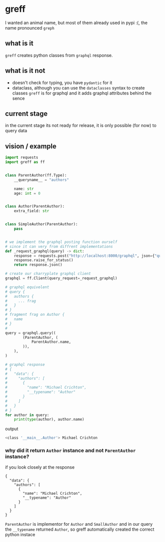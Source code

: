 # greff
I wanted an animal name, but most of them already used in pypi :(, the name pronounced `greph` 

## what is it
`greff` creates python classes from `graphql` response.

## what is it not
 * doesn't check for typing, you have `pydantic` for it
 * dataclass, although you can use the `dataclasses` syntax to create classes `greff` is for graphql and it adds graphql attributes behind the sence

## current stage
in the current stage its not ready for release, it is only possible
(for now) to query data

## vision / example
```py
import requests
import greff as ff


class ParentAuthor(ff.Type):
    __queryname__ = "authors"

    name: str
    age: int = 0


class Author(ParentAuthor):
    extra_field: str


class SimpleAuthor(ParentAuthor):
    pass


# we implement the graphql posting function ourself
# since it can very from diffrent implementations
def _request_graphql(query) -> dict:
    response = requests.post("http://localhost:8000/graphql", json={"query": query}, verify=False)
    response.raise_for_status()
    return response.json()

# create our charryplate graphql client
graphql = ff.Client(query_request=_request_graphql)

# graphql equivelent
# query {
#   authors {
#     ... frag
#   }
# }
# fragment frag on Author {
#   name
# }
# 
query = graphql.query((
        (ParentAuthor, (
            ParentAuthor.name,
        )),
    ),
)

# graphql response 
# {
#   "data": {
#     "authors": [
#       {
#         "name": "Michael Crichton",
#         "__typename": "Author"
#       }
#     ]
#   }
# }
for author in query:
    print(type(author), author.name)
```

output
```sh
<class '__main__.Author'> Michael Crichton
```

### why did it return `Author` instance and not `ParentAuthor` instance?

if you look closely at the response
```gql
{
  "data": {
    "authors": [
      {
        "name": "Michael Crichton",
        "__typename": "Author"
      }
    ]
  }
}
```

`ParentAuthor` is implementor for `Author` and `SmallAuthor` and in our query the `__typename` 
returned `Author`, so greff automatically created the correct python instace

